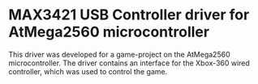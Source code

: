 # MAX3421 USB Controller driver for AtMega2560 microcontroller

This driver was developed for a game-project on the AtMega2560 microcontroller. The driver contains an interface for the Xbox-360 wired controller, which was used to control the game.
